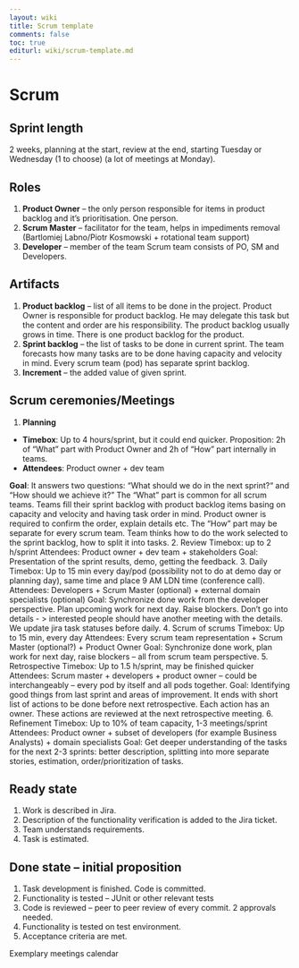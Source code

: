 ```yaml
---
layout: wiki
title: Scrum template
comments: false
toc: true
editurl: wiki/scrum-template.md
---
```


# Scrum
## Sprint length
2 weeks, planning at the start, review at the end, starting Tuesday or Wednesday (1 to choose) (a lot of meetings at Monday).

## Roles
1.	**Product Owner** – the only person responsible for items in product backlog and it’s prioritisation. One person. 
2.	**Scrum Master** – facilitator for the team, helps in impediments removal (Bartlomiej Labno/Piotr Kosmowski + rotational team support)
3.	**Developer** – member of the team
Scrum team consists of PO, SM and Developers.

## Artifacts
1.	**Product backlog** – list of all items to be done in the project. Product Owner is responsible for product backlog. He may delegate this task but the content and order are his responsibility. The product backlog usually grows in time. There is one product backlog for the product.
2.	**Sprint backlog** – the list of tasks to be done in current sprint. The team forecasts how many tasks are to be done having capacity and velocity in mind. Every scrum team (pod) has separate sprint backlog. 
3.	**Increment** – the added value of given sprint.

## Scrum ceremonies/Meetings
1.	**Planning**
  * **Timebox**: Up to 4 hours/sprint, but it could end quicker. Proposition: 2h of “What” part with Product Owner and 2h of “How” part internally in teams. 
  * **Attendees**: Product owner + dev team 
   
   **Goal**: It answers two questions: “What should we do in the next sprint?“ and “How should we achieve it?” 
The “What” part is common for all scrum teams. Teams fill their sprint backlog with product backlog items basing on capacity and velocity and having task order in mind. Product owner is required to confirm the order, explain details etc.
The “How” part may be separate for every scrum team. Team thinks how to do the work selected to the sprint backlog, how to split it into tasks.
2.	Review 
Timebox: up to 2 h/sprint
Attendees: Product owner + dev team + stakeholders
Goal: Presentation of the sprint results, demo, getting the feedback.
3.	Daily
Timebox: Up to 15 min every day/pod (possibility not to do at demo day or planning day), same time and place 9 AM LDN time (conference call).
Attendees: Developers + Scrum Master (optional) + external domain specialists (optional)
Goal: Synchronize done work from the developer perspective. Plan upcoming work for next day. Raise blockers. Don’t go into details - > interested people should have another meeting with the details. We update jira task statuses before daily.
4.	Scrum of scrums
Timebox: Up to 15 min, every day
Attendees: Every scrum team representation + Scrum Master (optional?) + Product Owner
Goal: Synchronize done work, plan work for next day, raise blockers – all from scrum team perspective.
5.	Retrospective
Timebox: Up to 1.5 h/sprint, may be finished quicker
Attendees: Scrum master + developers + product owner – could be interchangeably – every pod by itself and all pods together.
Goal: Identifying good things from last sprint and areas of improvement. It ends with short list of actions to be done before next retrospective. Each action has an owner. These actions are reviewed at the next retrospective meeting.
6.	Refinement
Timebox: Up to 10% of team capacity, 1-3 meetings/sprint
Attendees: Product owner + subset of developers (for example Business Analysts) + domain specialists
Goal: Get deeper understanding of the tasks for the next 2-3 sprints: better description, splitting into more separate stories, estimation, order/prioritization of tasks. 

## Ready state
1.	Work is described in Jira.
2.	Description of the functionality verification is added to the Jira ticket.
3.	Team understands requirements.
4.	Task is estimated.

## Done state – initial proposition
1.	Task development is finished. Code is committed.
2.	Functionality is tested – JUnit or other relevant tests
3.	Code is reviewed – peer to peer review of every commit. 2 approvals needed.
4.	Functionality is tested on test environment.
5.	Acceptance criteria are met.

Exemplary meetings calendar 
 
 
